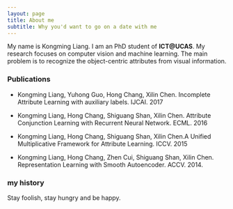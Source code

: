 ```yaml
---
layout: page
title: About me
subtitle: Why you'd want to go on a date with me
---
```


My name is Kongming Liang. I am an PhD student of **ICT@UCAS**. My research focuses on computer vision and machine learning. The main problem is to recognize the object-centric attributes from visual information.

### Publications

- Kongming Liang, Yuhong Guo, Hong Chang, Xilin Chen. Incomplete Attribute Learning with auxiliary labels. IJCAI. 2017 

- Kongming Liang, Hong Chang, Shiguang Shan, Xilin Chen. Attribute Conjunction Learning with Recurrent Neural Network. ECML. 2016

- Kongming Liang, Hong Chang, Shiguang Shan, Xilin Chen.A Unified Multiplicative Framework for Attribute Learning. ICCV. 2015

- Kongming Liang, Hong Chang, Zhen Cui, Shiguang Shan, Xilin Chen. Representation Learning with Smooth Autoencoder. ACCV. 2014. 

### my history

Stay foolish, stay hungry and be happy.
